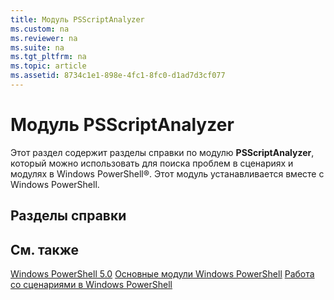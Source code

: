```yaml
---
title: Модуль PSScriptAnalyzer
ms.custom: na
ms.reviewer: na
ms.suite: na
ms.tgt_pltfrm: na
ms.topic: article
ms.assetid: 8734c1e1-898e-4fc1-8fc0-d1ad7d3cf077
---
```

# Модуль PSScriptAnalyzer
Этот раздел содержит разделы справки по модулю **PSScriptAnalyzer**, который можно использовать для поиска проблем в сценариях и модулях в Windows PowerShell®. Этот модуль устанавливается вместе с Windows PowerShell.

## Разделы справки

## См. также
[Windows PowerShell 5.0](Windows-PowerShell-5.0.md)
[Основные модули Windows PowerShell](https://technet.microsoft.com/en-us/library/4b75f1e4-f327-48f3-92ab-bf5435094d41)
[Работа со сценариями в Windows PowerShell](../../getting-started/fundamental/Scripting-with-Windows-PowerShell.md)



<!--HONumber=May16_HO2-->


